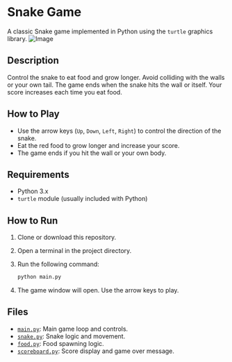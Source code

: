 # Snake Game

A classic Snake game implemented in Python using the `turtle` graphics library.
![Image](https://github.com/user-attachments/assets/00d8ef9b-c71b-4fb4-ab49-b00cd631a75c)
## Description

Control the snake to eat food and grow longer. Avoid colliding with the walls or your own tail. The game ends when the snake hits the wall or itself. Your score increases each time you eat food.

## How to Play

- Use the arrow keys (`Up`, `Down`, `Left`, `Right`) to control the direction of the snake.
- Eat the red food to grow longer and increase your score.
- The game ends if you hit the wall or your own body.

## Requirements

- Python 3.x
- `turtle` module (usually included with Python)

## How to Run

1. Clone or download this repository.
2. Open a terminal in the project directory.
3. Run the following command:

   ```sh
   python main.py
   ```

4. The game window will open. Use the arrow keys to play.

## Files

- [`main.py`](main.py): Main game loop and controls.
- [`snake.py`](snake.py): Snake logic and movement.
- [`food.py`](food.py): Food spawning logic.
- [`scoreboard.py`](scoreboard.py): Score display and game over message.
